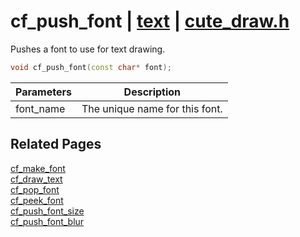 # cf_push_font | [text](https://github.com/RandyGaul/cute_framework/blob/master/docs/text_readme.md) | [cute_draw.h](https://github.com/RandyGaul/cute_framework/blob/master/include/cute_draw.h)

Pushes a font to use for text drawing.

```cpp
void cf_push_font(const char* font);
```

Parameters | Description
--- | ---
font_name | The unique name for this font.

## Related Pages

[cf_make_font](https://github.com/RandyGaul/cute_framework/blob/master/docs/text/cf_make_font.md)  
[cf_draw_text](https://github.com/RandyGaul/cute_framework/blob/master/docs/text/cf_draw_text.md)  
[cf_pop_font](https://github.com/RandyGaul/cute_framework/blob/master/docs/text/cf_pop_font.md)  
[cf_peek_font](https://github.com/RandyGaul/cute_framework/blob/master/docs/text/cf_peek_font.md)  
[cf_push_font_size](https://github.com/RandyGaul/cute_framework/blob/master/docs/text/cf_push_font_size.md)  
[cf_push_font_blur](https://github.com/RandyGaul/cute_framework/blob/master/docs/text/cf_push_font_blur.md)  
